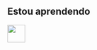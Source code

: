 ## Estou aprendendo

  
  <img src="https://cdn.jsdelivr.net/gh/devicons/devicon@latest/icons/threedsmax/threedsmax-original.svg" width="40" height="40" />
